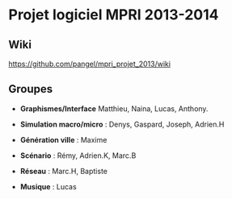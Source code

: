 Projet logiciel MPRI 2013-2014
================

Wiki
-----------
https://github.com/pangel/mpri_projet_2013/wiki


Groupes
-----------

* **Graphismes/Interface** Matthieu, Naina, Lucas, Anthony.

* **Simulation macro/micro** : Denys, Gaspard, Joseph, Adrien.H

* **Génération ville** : Maxime

* **Scénario** : Rémy, Adrien.K, Marc.B

* **Réseau** : Marc.H, Baptiste

* **Musique** : Lucas
